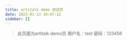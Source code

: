 ```yaml
---
title: artitalk demo 测试页
date: 2023-01-13 10:47:12
sidebar: []
---
```

<!-- 引用 artitalk -->
<script type="text/javascript" src="https://unpkg.com/artitalk@3.3.4/artitalk.js"></script>
<!-- 存放说说的容器 -->
<div id="artitalk_main"></div>
<script>
new Artitalk({
    appId: 'WinQSxop8M1Og0VLU7GARdrp-MdYXbMMI', // Your LeanCloud appId
    appKey: 'Mdi3eZWzUPlGrBXKYbB4zEH4', // Your LeanCloud appKey
    serverURL: 'https://ss.wyblog1.tk'
})
</script>

>此页面为artitalk demo页
>用户名：test
>密码：123456
